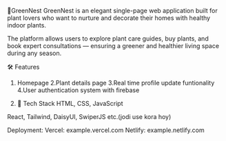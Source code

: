 🌱GreenNest
GreenNest is an elegant single-page web application built for plant lovers who want to nurture and decorate their homes with healthy indoor plants. 

The platform allows users to explore plant care guides, buy plants, and book expert consultations — ensuring a greener and healthier living space during any season.

🛠️ Features
1. Homepage
2.Plant details page
3.Real time profile update funtionality
4.User authentication system with firebase


6. 🧰 Tech Stack
HTML, CSS, JavaScript

React, Tailwind, DaisyUI, SwiperJS etc.(jodi use kora hoy)

Deployment: 
Vercel: example.vercel.com
Netlify: example.netlify.com